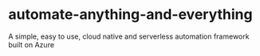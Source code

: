 # automate-anything-and-everything
A simple, easy to use, cloud native and serverless automation framework built on Azure
